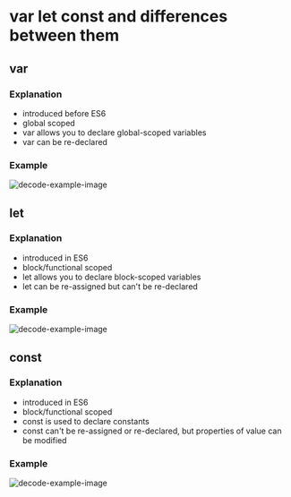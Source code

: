 # var let const and differences between them

## var

### Explanation

- introduced before ES6
- global scoped
- var allows you to declare global-scoped variables
- var can be re-declared

### Example

![decode-example-image](https://i.ibb.co/m8XCvvH/Screenshot-from-2024-03-11-16-25-58.png)

## let

### Explanation

- introduced in ES6
- block/functional scoped
- let allows you to declare block-scoped variables
- let can be re-assigned but can't be re-declared

### Example

![decode-example-image](https://i.ibb.co/YpGtNvc/Screenshot-from-2024-03-11-16-29-28.png)

## const

### Explanation

- introduced in ES6
- block/functional scoped
- const is used to declare constants
- const can't be re-assigned or re-declared, but properties of value can be modified

### Example

![decode-example-image](https://i.ibb.co/SfVRMcW/Screenshot-from-2024-03-11-16-32-49.png)
